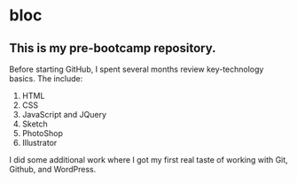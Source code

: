 # bloc
## This is my pre-bootcamp repository. 

Before starting GitHub, I spent several months review key-technology basics. 
The include: 
1. HTML
2. CSS
3. JavaScript and JQuery
4. Sketch
5. PhotoShop
6. Illustrator

I did some additional work where I got my first real taste of working with Git, Github, and WordPress. 
